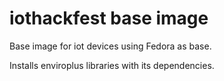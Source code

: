 # iothackfest base image

Base image for iot devices using Fedora as base.

Installs enviroplus libraries with its dependencies.